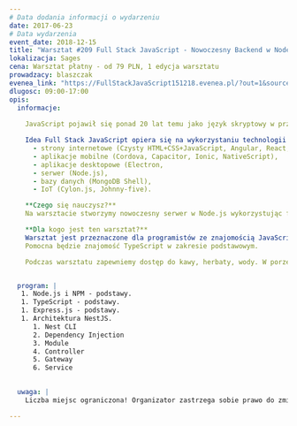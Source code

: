 ```yaml
---
# Data dodania informacji o wydarzeniu
date: 2017-06-23
# Data wydarzenia
event_date: 2018-12-15
title: "Warsztat #209 Full Stack JavaScript - Nowoczesny Backend w Node.js"
lokalizacja: Sages
cena: Warsztat płatny - od 79 PLN, 1 edycja warsztatu
prowadzacy: blaszczak
evenea_link: "https://FullStackJavaScript151218.evenea.pl/?out=1&source=event_iframe"
dlugosc: 09:00-17:00
opis:
  informacje: 
  
    JavaScript pojawił się ponad 20 lat temu jako język skryptowy w przeglądarkach internetowych, czyli po stronie klienta. Później zawitał też po stronie serwera jako Node.js, a dalszy jego rozwój pozwala nam dziś budować aplikacje mobilne czy desktopowe, programować bazy danych a nawet roboty.

    Idea Full Stack JavaScript opiera się na wykorzystaniu technologii webowych, HTML, CSS i JavaScript we wszystkich etapach budowy aplikacji:
      - strony internetowe (Czysty HTML+CSS+JavaScript, Angular, React, Vue),
      - aplikacje mobilne (Cordova, Capacitor, Ionic, NativeScript),
      - aplikacje desktopowe (Electron,
      - serwer (Node.js),
      - bazy danych (MongoDB Shell),
      - IoT (Cylon.js, Johnny-five).

    **Czego się nauczysz?**
    Na warsztacie stworzymy nowoczesny serwer w Node.js wykorzystując framework NestJS. Poznamy Express.js, na którym opiera się NestJS i jest jego silną podstawą. Będziemy pisali w TypeScript gdyż pozwala on nam na zastosowanie najnowszej wersji ECMAScript, a statyczne typowanie pomoże nam w utrzymaniu aplikacji na wysokim poziomie niezawodności. Duży nacisk będzie kładziony na testy i Test Driven Development. Stworzymy endpointy REST wraz z ich dokumentacją w formacie Swagger. Nauczymy się komunikować real-time przez WebSoket oraz stworzymy mikroserwisy komunikujące się ze sobą poprzez protokół TCP.

    **Dla kogo jest ten warsztat?**
    Warsztat jest przeznaczone dla programistów ze znajomością JavaScript w zakresie podstawowym, lub z doświadczeniem w innym języku programowania np: Java, .Net, C, C++, Perl, Ruby, Python.
    Pomocna będzie znajomość TypeScript w zakresie podstawowym.

    Podczas warsztatu zapewniemy dostęp do kawy, herbaty, wody. W porze obiadowej zapewniamy pizzę w wersji mięsnej lub wegatariańskiej.


  program: |
   1. Node.js i NPM - podstawy.
   1. TypeScript - podstawy.
   1. Express.js - podstawy.
   1. Architektura NestJS.
      1. Nest CLI
      2. Dependency Injection
      3. Module
      4. Controller
      5. Gateway
      6. Service
    

  uwaga: |
    Liczba miejsc ograniczona! Organizator zastrzega sobie prawo do zmiany lokalizacji wydarzenia oraz jego odwołania w przypadku niezgłoszenia się minimalnej liczby uczestników.

---
```

